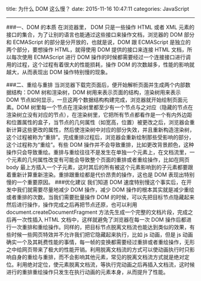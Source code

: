 ﻿title: 为什么 DOM 这么慢？
date: 2015-11-16 10:47:11
categories: JavaScript

---

###一、DOM 的本质
在浏览器里， DOM 只是一些操作 HTML 或者 XML 元素的接口的集合，为了让别的语言也能通过这些接口来操作文档，浏览器的 DOM 部分和 ECMAScript 的部分是分开放的，也就是说，DOM 跟 ECMAScript 是独立的两个部分，要想操作 HTML，就得使用 DOM 提供的接口来连接 HTML 文档，所以每次使用 ECMAScript 进行 DOM 操作的时候都需要经过一个连接接口进行调用的过程，这个过程有着很大的性能损耗，操作 DOM 的次数越多，性能的影响就越大，从而表现出 DOM 操作特别慢的现象。
<!-- more -->
###二、重绘与重排
当浏览器下载完页面后，便开始解析页面并生成两个内部数据结构：DOM 树和渲染树，DOM 树用来表示页面的结构，渲染树用来表示 DOM 节点如何显示，一旦这两个数据结构构建完成，浏览器就开始绘制页面元素。DOM 树里每一个节点在渲染树里都至少有一个节点与之对应（隐藏的节点在渲染树立没有对应的节点），在渲染树里，它把所有节点都看作是一个有内外边距和位置属性的盒子，当节点的几何属性（如宽高，位置）被更改之后，浏览器会重新计算这些更改的属性，然后使渲染树中对应的部分失效，并且重新构造渲染树，这个过程被称为“重排”。完成重排过程后，浏览器会重新绘制那些受影响的部分，这个过程称为“重绘”。有些 DOM 操作并不会导致重排，比如更改背景颜色，这种操作只会导致重绘。重排与重绘往往不是发生在单独一个元素上，在文档流里，一个元素的几何属性改变有可能会导致整个页面的重排或者重绘操作，比如在网页 body 最上方插入一个子元素，这时其后的所有被这个元素影响到的子元素都要跟着重新计算重新渲染。重排跟重绘都是代价昂贵的操作，这也是 DOM 表现出特别慢的一个重要原因。
###优化建议
我们知道 DOM 速度特别慢这个事实后，在开发中我们就需要尽量地减少 DOM 操作，减少 DOM 操作的根本其实就是减少重绘或者重排的次数。当我们需要批量操作 DOM 的时候，可以先把目标节点隐藏起来然后进行操作，操作完成之后再把节点还原，也可以利用 document.createDocumentFragment 方法先生成一个完整的文档片段，完成之后再一次性插入 HTML 文档中，这样就避免了浏览器在每一次 DOM 操作后都进行一次重排和重绘操作。同样的，把目标节点脱离文档流也能达到类似的效果，有些时候一些网页特效并不允许我们把它隐藏起来执行，比如 js 动画，但是 js 动画确实一个及其耗费性能的事情，每一帧的变换都需要经过重排或者重绘操作，无形之中给网页带来了极大的性能开销。利用脱离文档流的方式可以使动画执行时只影响自身的重绘与重排，而不会影响其他元素，常见的脱离文档流方式就是绝对定位。利用绝对定位，使元素脱离文档流，等执行完动画之后再插入文档流，这时候进行的重排重绘操作只发生在执行动画的元素本身，从而提升了性能。




